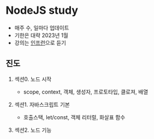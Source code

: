 # NodeJS study
- 매주 수, 일마다 업데이트 
- 기한은 대략 2023년 1월 
- 강의는 [인프런](https://inf.run/Ua5t)으로 듣기

## 진도

1. 섹션0. 노드 시작
    - scope, context, 객체, 생성자, 프로토타입, 클로져, 배열

2. 섹션1. 자바스크립트 기본
    - 호출스택, let/const, 객체 리터럴, 화살표 함수

3. 섹션2. 노드 기능



